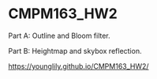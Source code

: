 # CMPM163_HW2

Part A:
Outline and Bloom filter.

Part B:
Heightmap and skybox reflection.

https://younglily.github.io/CMPM163_HW2/
